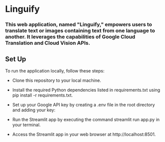 # Linguify
### This web application, named "Linguify," empowers users to translate text or images containing text from one language to another. It leverages the capabilities of Google Cloud Translation and Cloud Vision APIs.

## Set Up
 To run the application locally, follow these steps:
 
 - Clone this repository to your local machine.
   
 - Install the required Python dependencies listed in requirements.txt using pip install -r requirements.txt.
 
 - Set up your Google API key by creating a .env file in the root directory and adding your key:
 
 - Run the Streamlit app by executing the command streamlit run app.py in your terminal.
 
 - Access the Streamlit app in your web browser at http://localhost:8501.
